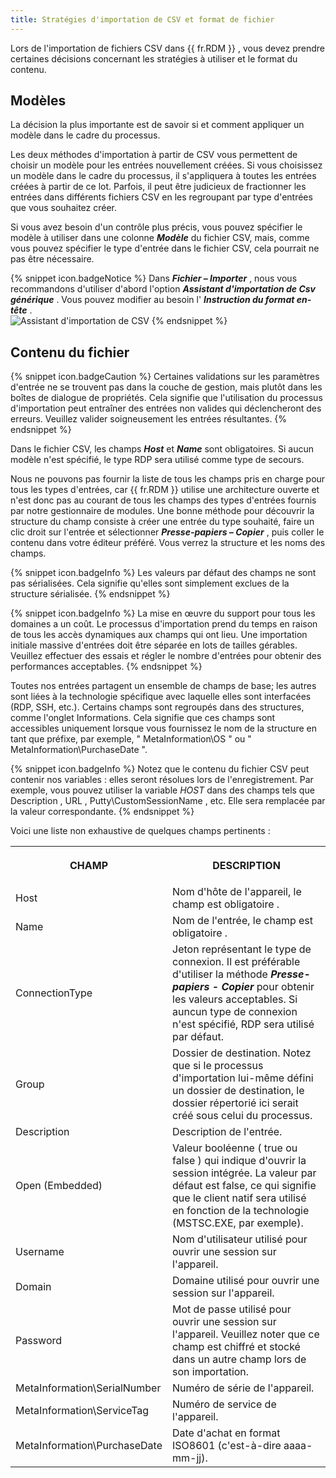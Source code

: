 ```yaml
---
title: Stratégies d'importation de CSV et format de fichier
---
```

Lors de l'importation de fichiers CSV dans {{ fr.RDM }} , vous devez prendre certaines décisions concernant les stratégies à utiliser et le format du contenu. 

## Modèles 

La décision la plus importante est de savoir si et comment appliquer un modèle dans le cadre du processus.  

Les deux méthodes d'importation à partir de CSV vous permettent de choisir un modèle pour les entrées nouvellement créées. Si vous choisissez un modèle dans le cadre du processus, il s'appliquera à toutes les entrées créées à partir de ce lot. Parfois, il peut être judicieux de fractionner les entrées dans différents fichiers CSV en les regroupant par type d'entrées que vous souhaitez créer.  

Si vous avez besoin d'un contrôle plus précis, vous pouvez spécifier le modèle à utiliser dans une colonne ***Modèle*** du fichier CSV, mais, comme vous pouvez spécifier le type d'entrée dans le fichier CSV, cela pourrait ne pas être nécessaire.  

{% snippet icon.badgeNotice %} 
Dans ***Fichier – Importer*** , nous vous recommandons d'utiliser d'abord l'option ***Assistant d'importation de Csv générique*** . Vous pouvez modifier au besoin l' ***Instruction du format en-tête*** .  
![Assistant d'importation de CSV](/img/fr/rdm/windows/RdmWin4042.png) 
{% endsnippet %}
 

## Contenu du fichier 

{% snippet icon.badgeCaution %} 
Certaines validations sur les paramètres d'entrée ne se trouvent pas dans la couche de gestion, mais plutôt dans les boîtes de dialogue de propriétés. Cela signifie que l'utilisation du processus d'importation peut entraîner des entrées non valides qui déclencheront des erreurs. Veuillez valider soigneusement les entrées résultantes. 
{% endsnippet %}
 
Dans le fichier CSV, les champs ***Host*** &#32; et &#32; ***Name*** sont obligatoires. Si aucun modèle n'est spécifié, le type RDP sera utilisé comme type de secours.  

Nous ne pouvons pas fournir la liste de tous les champs pris en charge pour tous les types d'entrées, car {{ fr.RDM }} utilise une architecture ouverte et n'est donc pas au courant de tous les champs des types d'entrées fournis par notre gestionnaire de modules. Une bonne méthode pour découvrir la structure du champ consiste à créer une entrée du type souhaité, faire un clic droit sur l'entrée et sélectionner ***Presse-papiers – Copier*** , puis coller le contenu dans votre éditeur préféré. Vous verrez la structure et les noms des champs. 

{% snippet icon.badgeInfo %} 
Les valeurs par défaut des champs ne sont pas sérialisées. Cela signifie qu'elles sont simplement exclues de la structure sérialisée. 
{% endsnippet %}
 
{% snippet icon.badgeInfo %} 
La mise en œuvre du support pour tous les domaines a un coût. Le processus d'importation prend du temps en raison de tous les accès dynamiques aux champs qui ont lieu. Une importation initiale massive d'entrées doit être séparée en lots de tailles gérables. Veuillez effectuer des essais et régler le nombre d'entrées pour obtenir des performances acceptables. 
{% endsnippet %}
 

Toutes nos entrées partagent un ensemble de champs de base; les autres sont liées à la technologie spécifique avec laquelle elles sont interfacées (RDP, SSH, etc.). Certains champs sont regroupés dans des structures, comme l'onglet Informations. Cela signifie que ces champs sont accessibles uniquement lorsque vous fournissez le nom de la structure en tant que préfixe, par exemple, &quot; MetaInformation\OS &quot; ou &quot; MetaInformation\PurchaseDate &quot;. 

{% snippet icon.badgeInfo %} 
Notez que le contenu du fichier CSV peut contenir nos variables : elles seront résolues lors de l'enregistrement. Par exemple, vous pouvez utiliser la variable $HOST$ dans des champs tels que Description , URL , Putty\CustomSessionName , etc. Elle sera remplacée par la valeur correspondante. 
{% endsnippet %}
 
Voici une liste non exhaustive de quelques champs pertinents : 

<table>
	<tr>
		<th>
		
CHAMP 
		</th>
		<th>
DESCRIPTION 
		</th>
	</tr>
	<tr>
		<td>
Host 
		</td>
		<td>
Nom d'hôte de l'appareil, le champ est obligatoire . 
		</td>
	</tr>
	<tr>
		<td>
Name 
		</td>
		<td>
Nom de l'entrée, le champ est obligatoire . 
		</td>
	</tr>
	<tr>
		<td>
ConnectionType 
		</td>
		<td>
Jeton représentant le type de connexion. Il est préférable d'utiliser la méthode ***Presse-papiers - Copier*** pour obtenir les valeurs acceptables. Si auncun type de connexion n'est spécifié, RDP sera utilisé par défaut. 
		</td>
	</tr>
	<tr>
		<td>
Group 
		</td>
		<td>
Dossier de destination. Notez que si le processus d'importation lui-même défini un dossier de destination, le dossier répertorié ici serait créé sous celui du processus. 
		</td>
	</tr>
	<tr>
		<td>
Description 
		</td>
		<td>
Description de l'entrée. 
		</td>
	</tr>
	<tr>
		<td>
Open (Embedded) 
		</td>
		<td>
Valeur booléenne ( true ou false ) qui indique d'ouvrir la session intégrée. La valeur par défaut est false, ce qui signifie que le client natif sera utilisé en fonction de la technologie (MSTSC.EXE, par exemple). 
		</td>
	</tr>
	<tr>
		<td>
Username 
		</td>
		<td>
Nom d'utilisateur utilisé pour ouvrir une session sur l'appareil. 
		</td>
	</tr>
	<tr>
		<td>
Domain 
		</td>
		<td>
Domaine utilisé pour ouvrir une session sur l'appareil. 
		</td>
	</tr>
	<tr>
		<td>
Password 
		</td>
		<td>
Mot de passe utilisé pour ouvrir une session sur l'appareil. Veuillez noter que ce champ est chiffré et stocké dans un autre champ lors de son importation. 
		</td>
	</tr>
	<tr>
		<td>
MetaInformation\SerialNumber 
		</td>
		<td>
Numéro de série de l'appareil. 
		</td>
	</tr>
	<tr>
		<td>
MetaInformation\ServiceTag 
		</td>
		<td>
Numéro de service de l'appareil. 
		</td>
	</tr>
	<tr>
		<td>
MetaInformation\PurchaseDate 
		</td>
		<td>
Date d'achat en format ISO8601 (c'est-à-dire aaaa-mm-jj). 
		</td>
	</tr>
</table>


